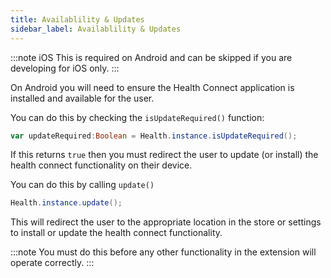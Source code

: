 ```yaml
---
title: Availablility & Updates
sidebar_label: Availablility & Updates
---
```


:::note iOS
This is required on Android and can be skipped if you are developing for iOS only.
:::

On Android you will need to ensure the Health Connect application is installed and available for the user.

You can do this by checking the `isUpdateRequired()` function:


```actionscript
var updateRequired:Boolean = Health.instance.isUpdateRequired();
```

If this returns `true` then you must redirect the user to update (or install) the health connect functionality on their device.

You can do this by calling `update()` 


```actionscript
Health.instance.update();
```


This will redirect the user to the appropriate location in the store or settings to install or update the health connect functionality.



:::note
You must do this before any other functionality in the extension will operate correctly.
:::


